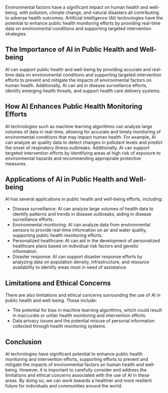 
Environmental factors have a significant impact on human health and well-being, with pollution, climate change, and natural disasters all contributing to adverse health outcomes. Artificial intelligence (AI) technologies have the potential to enhance public health monitoring efforts by providing real-time data on environmental conditions and supporting targeted intervention strategies.

The Importance of AI in Public Health and Well-being
----------------------------------------------------

AI can support public health and well-being by providing accurate and real-time data on environmental conditions and supporting targeted intervention efforts to prevent and mitigate the impacts of environmental factors on human health. Additionally, AI can aid in disease surveillance efforts, identify emerging health threats, and support health care delivery systems.

How AI Enhances Public Health Monitoring Efforts
------------------------------------------------

AI technologies such as machine learning algorithms can analyze large volumes of data in real-time, allowing for accurate and timely monitoring of environmental conditions that may impact human health. For example, AI can analyze air quality data to detect changes in pollutant levels and predict the onset of respiratory illness outbreaks. Additionally, AI can support targeted intervention efforts by identifying areas at high risk of exposure to environmental hazards and recommending appropriate protective measures.

Applications of AI in Public Health and Well-being
--------------------------------------------------

AI has several applications in public health and well-being efforts, including:

* Disease surveillance: AI can analyze large volumes of health data to identify patterns and trends in disease outbreaks, aiding in disease surveillance efforts.
* Environmental monitoring: AI can analyze data from environmental sensors to provide real-time information on air and water quality, supporting public health monitoring efforts.
* Personalized healthcare: AI can aid in the development of personalized healthcare plans based on individual risk factors and genetic information.
* Disaster response: AI can support disaster response efforts by analyzing data on population density, infrastructure, and resource availability to identify areas most in need of assistance.

Limitations and Ethical Concerns
--------------------------------

There are also limitations and ethical concerns surrounding the use of AI in public health and well-being. These include:

* The potential for bias in machine learning algorithms, which could result in inaccurate or unfair health monitoring and intervention efforts.
* Data privacy issues and the potential misuse of personal information collected through health monitoring systems.

Conclusion
----------

AI technologies have significant potential to enhance public health monitoring and intervention efforts, supporting efforts to prevent and mitigate the impacts of environmental factors on human health and well-being. However, it is important to carefully consider and address the limitations and ethical concerns associated with the use of AI in these areas. By doing so, we can work towards a healthier and more resilient future for individuals and communities around the world.
